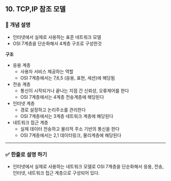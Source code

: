 ## 10. TCP,IP 참조 모델

### 🧠 개념 설명
- 인터넷에서 실제로 사용하는 표준 네트워크 모델
- OSI 7계층을 단순화해서 4계층 구조로 구성한것

**구조**
- 응용 계층
  - 사용자 서비스 제공하는 역할
  - OSI 7계층에서는 7,6,5 (응용, 표현, 세션)에 해당됨
- 전송 계층
  - 통신이 시작되거나 끝나는 지점 간 신뢰성, 오류제어를 한다
  - OSI 7계층에서는 4계층 전송계층에 해당된다
- 인터넷 계층
  - 경로 설정하고 논리주소를 관리한다
  - OSI 7계층에서는 3계층 네트워크 계층에 해당된다
- 네트워크 접근 계층
  - 실제 데이터 전송하고 물리적 주소 기반의 통신을 한다
  - OSI 7계층에서는 2,1 데이터링크, 물리계층에 해당된다 

---
### ✅ 한줄로 설명 하기
- 인터넷에서 실제로 사용하는 네트워크 모델로 OSI 7계층을 단순화해서 응용, 전송, 인터넷, 네트워크 접근 계층으로 구성되어 있다.
